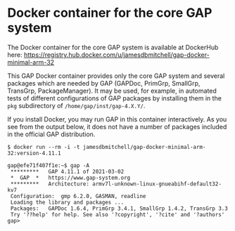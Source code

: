 # Docker container for the core GAP system

The Docker container for the core GAP system is available at DockerHub here:
https://registry.hub.docker.com/u/jamesdbmitchell/gap-docker-minimal-arm-32

This GAP Docker container provides only the core GAP system and several
packages which are needed by GAP (GAPDoc, PrimGrp, SmallGrp, TransGrp,
PackageManager).  It may be used, for example, in automated tests of different
configurations of GAP packages by installing them in the `pkg` subdirectory of
`/home/gap/inst/gap-4.X.Y/`.

If you install Docker, you may run GAP in this container interactively. As you
see from the output below, it does not have a number of packages included in
the official GAP distribution. 

```
$ docker run --rm -i -t jamesdbmitchell/gap-docker-minimal-arm-32:version-4.11.1

gap@efe71f407f1e:~$ gap -A
 *********   GAP 4.11.1 of 2021-03-02
 *  GAP  *   https://www.gap-system.org
 *********   Architecture: armv7l-unknown-linux-gnueabihf-default32-kv7
 Configuration:  gmp 6.2.0, GASMAN, readline
 Loading the library and packages ...
 Packages:   GAPDoc 1.6.4, PrimGrp 3.4.1, SmallGrp 1.4.2, TransGrp 3.3
 Try '??help' for help. See also '?copyright', '?cite' and '?authors'
gap> 
```
